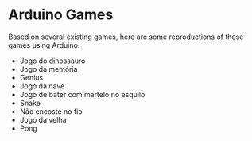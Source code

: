 # Arduino Games
Based on several existing games, here are some reproductions of these games using Arduino.

- Jogo do dinossauro
- Jogo da memória
- Genius
- Jogo da nave
- Jogo de bater com martelo no esquilo
- Snake
- Não encoste no fio
- Jogo da velha
- Pong
